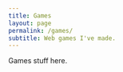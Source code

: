 ```yaml
---
title: Games
layout: page
permalink: /games/
subtitle: Web games I've made.
---
```


Games stuff here.
